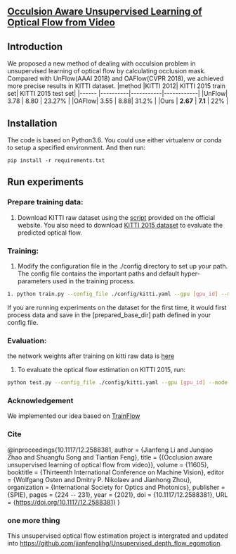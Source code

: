 ## [Occulsion Aware Unsupervised Learning of Optical Flow from Video](https://www.spiedigitallibrary.org/conference-proceedings-of-spie/11605/116050T/Occlusion-aware-unsupervised-learning-of-optical-flow-from-video/10.1117/12.2588381.short)

## Introduction
We proposed a new method of dealing with occulsion problem in unsupervised learning of optical flow by calculating occlusion mask. 
Compared with UnFlow(AAAI 2018) and OAFlow(CVPR 2018), we achieved more precise results in KITTI dataset.
|method |KITTI 2012| KITTI 2015 train set| KITTI 2015 test set|
|------ |----------|-----------|------------|
|UnFlow| 3.78 | 8.80 | 23.27% |
|OAFlow| 3.55 | 8.88| 31.2% |
|Ours | **2.67** | **7.1** | 22% |

## Installation
The code is based on Python3.6. You could use either virtualenv or conda to setup a specified environment. And then run:
```
pip install -r requirements.txt
```

## Run experiments

### Prepare training data:
1. Download KITTI raw dataset using the <a href="http://www.cvlibs.net/download.php?file=raw_data_downloader.zip">script</a> provided on the official website. You also need to download <a href="http://www.cvlibs.net/datasets/kitti/eval_scene_flow.php?benchmark=flow">KITTI 2015 dataset</a> to evaluate the predicted optical flow. 

### Training:
1. Modify the configuration file in the ./config directory to set up your path. The config file contains the important paths and default hyper-parameters used in the training process.

```bash
1. python train.py --config_file ./config/kitti.yaml --gpu [gpu_id] --mode flow --prepared_save_dir [name_of_your_prepared_dataset] --model_dir [your/directory/to/save/training/models]
```
If you are running experiments on the dataset for the first time, it would first process data and save in the [prepared_base_dir] path defined in your config file. 

### Evaluation:
the network weights after training on kitti raw data is [here](https://drive.google.com/file/d/1_sXqSUysOy56JiUjVmwdM1Z-1D3B54HH/view?usp=sharing)

1. To evaluate the optical flow estimation on KITTI 2015, run:
```bash
python test.py --config_file ./config/kitti.yaml --gpu [gpu_id] --mode flow --task kitti_flow --pretrained_model [path/to/your/model]
```

### Acknowledgement
We implemented our idea based on <a href="https://github.com/B1ueber2y/TrianFlow">TrainFlow</a>

### Cite
@inproceedings{10.1117/12.2588381,
author = {Jianfeng Li and Junqiao Zhao and Shuangfu Song and Tiantian Feng},
title = {{Occlusion aware unsupervised learning of optical flow from video}},
volume = {11605},
booktitle = {Thirteenth International Conference on Machine Vision},
editor = {Wolfgang Osten and Dmitry P. Nikolaev and Jianhong Zhou},
organization = {International Society for Optics and Photonics},
publisher = {SPIE},
pages = {224 -- 231},
year = {2021},
doi = {10.1117/12.2588381},
URL = {https://doi.org/10.1117/12.2588381}
}

### one more thing
This unsupervised optical flow estimation project is intergrated and updated into https://github.com/jianfenglihg/Unsupervised_depth_flow_egomotion.
